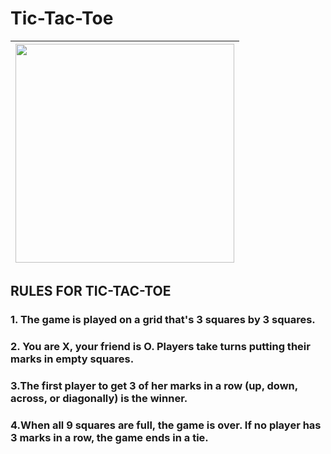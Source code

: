 # Tic-Tac-Toe
|<img src="https://user-images.githubusercontent.com/64878501/92012824-96c48800-ed6a-11ea-8017-18cd9d900c6d.PNG" width=350> |
|:---:|
## RULES FOR TIC-TAC-TOE
###  1. The game is played on a grid that's 3 squares by 3 squares.
###  2. You are X, your friend is O. Players take turns putting their marks in empty squares.
###  3.The first player to get 3 of her marks in a row (up, down, across, or diagonally) is the winner.
###  4.When all 9 squares are full, the game is over. If no player has 3 marks in a row, the game ends in a tie.
